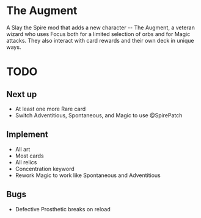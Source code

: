 # The Augment

A Slay the Spire mod that adds a new character -- The Augment, a veteran wizard who uses Focus both for a limited selection of orbs and for Magic attacks.  They also interact with card rewards and their own deck in unique ways.

# TODO

## Next up

* At least one more Rare card
* Switch Adventitious, Spontaneous, and Magic to use @SpirePatch

## Implement

* All art
* Most cards
* All relics
* Concentration keyword
* Rework Magic to work like Spontaneous and Adventitious

## Bugs

* Defective Prosthetic breaks on reload
